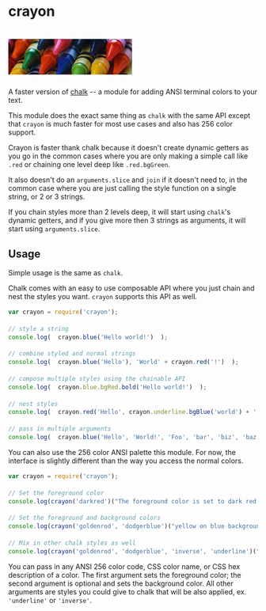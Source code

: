 crayon
=====

# <img width="250" src="logo.png" alt="crayon">

A faster version of [chalk](https://github.com/sindresorhus/chalk) -- a module for adding ANSI terminal colors to your text.

This module does the exact same thing as `chalk` with the same API except
that `crayon` is much faster for most use cases and also has 256 color 
support.

Crayon is faster thank chalk because it doesn't create dynamic getters as you 
go in the common cases where you are only making a simple call like `.red` or 
chaining one level deep like `.red.bgGreen`.

It also doesn't do an `arguments.slice` and `join` if it doesn't need to, 
in the common case where you are just calling the style function on a 
single string, or 2 or 3 strings.

If you chain styles more than 2 levels deep, it will start using `chalk`'s 
dynamic getters, and if you give more then 3 strings as arguments, it
will start using `arguments.slice`.


## Usage

Simple usage is the same as `chalk`.

Chalk comes with an easy to use composable API where you just chain and nest the styles you want. `crayon` supports this API as well.

```js
var crayon = require('crayon');

// style a string
console.log(  crayon.blue('Hello world!')  );

// combine styled and normal strings
console.log(  crayon.blue('Hello'), 'World' + crayon.red('!')  );

// compose multiple styles using the chainable API
console.log(  crayon.blue.bgRed.bold('Hello world!')  );

// nest styles
console.log(  crayon.red('Hello', crayon.underline.bgBlue('world') + '!')  );

// pass in multiple arguments
console.log(  crayon.blue('Hello', 'World!', 'Foo', 'bar', 'biz', 'baz')  );
```

You can also use the 256 color ANSI palette this module. For now, the 
interface is slightly different than the way you access the normal colors. 

```js
var crayon = require('crayon');

// Set the foreground color
console.log(crayon('darkred')("The foreground color is set to dark red here"));

// Set the foreground and background colors
console.log(crayon('goldenrod', 'dodgerblue')("yellow on blue background"));

// Mix in other chalk styles as well
console.log(crayon('goldenrod', 'dodgerblue', 'inverse', 'underline')("inverted and underlined"));
```

You can pass in any ANSI 256 color code, CSS color name, or CSS hex description of a color. The first argument sets the foreground color; the second argument 
is optional and sets the background color. All other arguments are styles you
could give to chalk that will be also applied, ex. `'underline'` or `'inverse'`.


